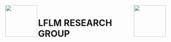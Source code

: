 <img align="left" width="100" height="100" src="http://www.iico.uaslp.mx/_catalogs/masterpage/UASLP/imagenes/UASLP.png">
<img align="right" width="100" height="100" src="http://www.iico.uaslp.mx/_catalogs/masterpage/UASLP/imagenes/Escudo.png">

# LFLM RESEARCH GROUP
